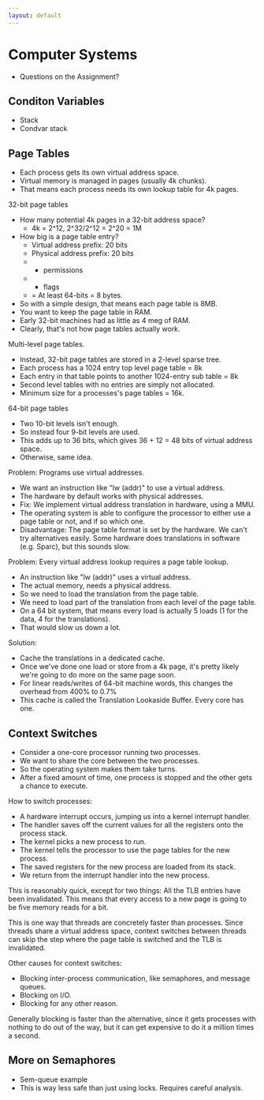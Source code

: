 ```yaml
---
layout: default
---
```


# Computer Systems

 - Questions on the Assignment?

## Conditon Variables

 - Stack
 - Condvar stack

## Page Tables

 - Each process gets its own virtual address space.
 - Virtual memory is managed in pages (usually 4k chunks).
 - That means each process needs its own lookup table for 4k pages.
 
32-bit page tables 

 - How many potential 4k pages in a 32-bit address space?
   - 4k = 2^12, 2^32/2^12 = 2^20 = 1M
 - How big is a page table entry?
   - Virtual address prefix: 20 bits
   - Physical address prefix: 20 bits
   - + permissions
   - + flags
   - = At least 64-bits = 8 bytes.
 - So with a simple design, that means each page table is 8MB.
 - You want to keep the page table in RAM.
 - Early 32-bit machines had as little as 4 meg of RAM.
 - Clearly, that's not how page tables actually work.

Multi-level page tables.

 - Instead, 32-bit page tables are stored in a 2-level sparse tree.
 - Each process has a 1024 entry top level page table = 8k
 - Each entry in that table points to another 1024-entry sub table = 8k
 - Second level tables with no entries are simply not allocated.
 - Minimum size for a processes's page tables = 16k.

64-bit page tables

 - Two 10-bit levels isn't enough.
 - So instead four 9-bit levels are used.
 - This adds up to 36 bits, which gives 36 + 12 = 48 bits of virtual address space.
 - Otherwise, same idea.

Problem: Programs use virtual addresses.

 - We want an instruction like "lw (addr)" to use a virtual address.
 - The hardware by default works with physical addresses.
 - Fix: We implement virtual address translation in hardware, using a MMU.
 - The operating system is able to configure the processor to either use a
   page table or not, and if so which one.
 - Disadvantage: The page table format is set by the hardware. We can't try
   alternatives easily. Some hardware does translations in software (e.g. Sparc), 
   but this sounds slow.

Problem: Every virtual address lookup requires a page table lookup.

 - An instruction like "lw (addr)" uses a virtual address.
 - The actual memory, needs a physical address.
 - So we need to load the translation from the page table.
 - We need to load part of the translation from each level of the page table.
 - On a 64 bit system, that means every load is actually 5 loads 
   (1 for the data, 4 for the translations).
 - That would slow us down a lot.

Solution:

 - Cache the translations in a dedicated cache.
 - Once we've done one load or store from a 4k page, it's pretty likely we're
   going to do more on the same page soon.
 - For linear reads/writes of 64-bit machine words, this changes the overhead 
   from 400% to 0.7%
 - This cache is called the Translation Lookaside Buffer. Every core has one.

## Context Switches

 - Consider a one-core processor running two processes.
 - We want to share the core between the two processes.
 - So the operating system makes them take turns.
 - After a fixed amount of time, one process is stopped and the other gets
   a chance to execute.

How to switch processes:

 - A hardware interrupt occurs, jumping us into a kernel interrupt handler.
 - The handler saves off the current values for all the registers onto the 
   process stack.
 - The kernel picks a new process to run.
 - The kernel tells the processor to use the page tables for the new process.
 - The saved registers for the new process are loaded from its stack.
 - We return from the interrupt handler into the new process.

This is reasonably quick, except for two things: All the TLB entries have 
been invalidated. This means that every access to a new page is going to be
five memory reads for a bit.

This is one way that threads are concretely faster than processes. Since threads
share a virtual address space, context switches between threads can skip the step
where the page table is switched and the TLB is invalidated.

Other causes for context switches:

 - Blocking inter-process communication, like semaphores, and message queues.
 - Blocking on I/O.
 - Blocking for any other reason.

Generally blocking is faster than the alternative, since it gets processes with
nothing to do out of the way, but it can get expensive to do it a million times
a second.

## More on Semaphores

 - Sem-queue example
 - This is way less safe than just using locks. Requires careful analysis.

